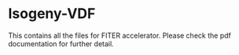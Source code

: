 # Isogeny-VDF

This contains all the files for FITER accelerator.
Please check the pdf documentation for further detail.
